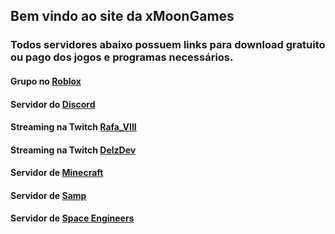 ## Bem vindo ao site da xMoonGames

### Todos servidores abaixo possuem links para download gratuito ou pago dos jogos e programas necessários.

#### Grupo no [Roblox](https://www.roblox.com/groups/7789085/xMoon-Games-Studio#!/about)
#### Servidor do [Discord](https://discord.com/invite/Ghcg7sT)
#### Streaming na Twitch [Rafa_VIII](https://twitch.com/Rafa_VIII)
#### Streaming na Twitch [DelzDev](https://twitch.com/delzdev)
#### Servidor de [Minecraft](https://xmoongames.github.io/Minecraft)
#### Servidor de [Samp](https://xmoongames.github.io/Samp)
#### Servidor de [Space Engineers](https://xmoongames.github.io/SpaceEngineers/)
